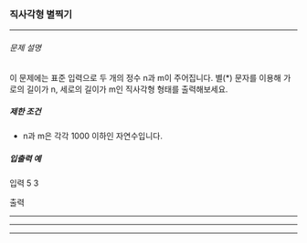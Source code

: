 ### 직사각형 별찍기

***

###### 문제 설명

이 문제에는 표준 입력으로 두 개의 정수 n과 m이 주어집니다.
별(*) 문자를 이용해 가로의 길이가 n, 세로의 길이가 m인 직사각형 형태를 출력해보세요.

##### 제한 조건

- n과 m은 각각 1000 이하인 자연수입니다.

##### 입출력 예

입력
5 3

출력
*****
*****
*****